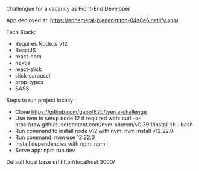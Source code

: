 Challengue for a vacancy as Front-End Developer

App deployed at:
https://ephemeral-bienenstitch-04a0e6.netlify.app/

Tech Stack:

- Requires Node.js v12 
- ReactJS
- react-dom
- nextjs
- react-slick
- slick-carousel
- prop-types
- SASS

Steps to run project locally :

- Clone https://github.com/gabo182b/tyerra-challenge
- Use nvm to setup node 12 if required with: 
  curl -o- htps://raw.githubusercontent.com/nvm-sh/nvm/v0.39.1/install.sh | bash
- Run command to install node v12 with nvm: 
    nvm install v12.22.0
- Run command: 
    nvm use 12.22.0
- Install dependencies with npm: 
    npm i
- Serve app: 
    npm run dev

Default local base url http://localhost:3000/